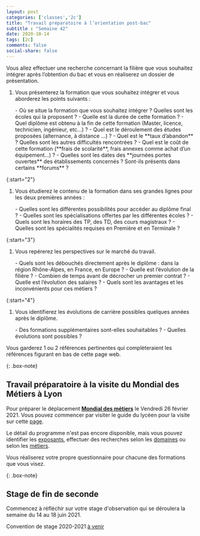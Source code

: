 ```yaml
---
layout: post 
categories: ['classes','2c']
title: "Travail préparatoire à l’orientation post-bac"
subtitle : "Semaine 42"
date: 2020-10-14
tags: [2c]
comments: false
social-share: false
---
```

 
Vous allez effectuer une recherche concernant la filière que vous souhaitez intégrer après l’obtention du bac et vous en réaliserez un dossier de présentation.
 

1. Vous présenterez la formation que vous souhaitez intégrer et vous aborderez les points suivants : 

	<div class="about-container-content about-font-out" markdown="1">
	- Où se situe la formation que vous souhaitez intégrer ? Quelles sont les écoles qui la proposent ?
	- Quelle est la durée de cette formation ?
	- Quel diplôme est obtenu à la fin de cette formation (Master, licence, technicien, ingénieur, etc…) ?
	- Quel est le déroulement des études proposées (alternance, à distance …) ?
	- Quel est le **taux d’abandon** ? Quelles sont les autres difficultés rencontrées ?  
	- Quel est le coût de cette formation (**frais de scolarité**, frais annexes comme achat d’un équipement…) ?
	- Quelles sont les dates des **journées portes ouvertes** des établissements concernés ? Sont-ils présents dans certains **forums** ?
	</div>

{:start="2"}
1.	Vous étudierez le contenu de la formation dans ses grandes lignes pour les deux premières années : 

	<div class="about-container-content about-font-out" markdown="1">
	- Quelles sont les différentes possibilités pour accéder au diplôme final ?
	- Quelles sont les spécialisations offertes par les différentes écoles ?
	- Quels sont les horaires des TP, des TD, des cours magistraux ?
	- Quelles sont les spécialités requises en Première et en Terminale ?
	</div> 

{:start="3"}
1.	Vous repérerez les perspectives sur le marché du travail.

	<div class="about-container-content about-font-out" markdown="1">
	- Quels sont les débouchés directement après le diplôme : dans la région Rhône-Alpes, en France, en Europe ?
	- Quelle est l’évolution de la filière ? 
	- Combien de temps avant de décrocher un premier contrat ?
	- Quelle est l’évolution des salaires ?
	- Quels sont les avantages et les inconvénients pour ces métiers ?
	</div>

{:start="4"}
1.	Vous identifierez les évolutions de carrière possibles quelques années après le diplôme. 

	<div class="about-container-content about-font-out" markdown="1">
	- Des formations supplémentaires sont-elles souhaitables ?
	- Quelles évolutions sont possibles ? 
	</div>


Vous garderez 1 ou 2 références pertinentes qui complèteraient les références figurant en bas de cette page web.

{: .box-note}
## Travail préparatoire à la visite du Mondial des Métiers à Lyon

Pour préparer le déplacement [**Mondial des métiers**](https://www.mondial-metiers.com/) le Vendredi 26 février 2021. Vous pouvez commencer par visiter le guide du lycéen pour la visite sur cette [page](https://www.mondial-metiers.com/preparer-ma-visite/collegiens-lyceens.html).

Le détail du programme n'est pas encore disponible, mais vous pouvez identifier les [exposants](https://www.mondial-metiers.com/exposants.html), effectuer des recherches selon les [domaines](https://www.mondial-metiers.com/domaines.html) ou selon les [métiers](https://www.mondial-metiers.com/metiers.html).
  
Vous réaliserez votre propre questionnaire pour chacune des formations que vous visez.

{: .box-note}
## Stage de fin de seconde

Commencez à réfléchir sur votre stage d'observation qui se déroulera la semaine du 14 au 18 juin 2021.

Convention de stage 2020-2021 [à venir<i class="far fa-file-pdf"></i>]() 